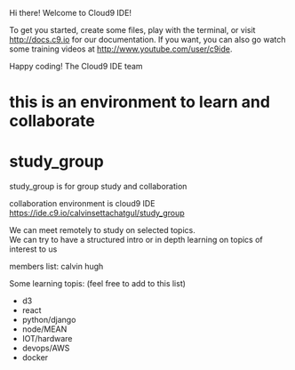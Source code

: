 


Hi there! Welcome to Cloud9 IDE!

To get you started, create some files, play with the terminal,
or visit http://docs.c9.io for our documentation.
If you want, you can also go watch some training videos at
http://www.youtube.com/user/c9ide.

Happy coding!
The Cloud9 IDE team

this is an environment to learn and collaborate
=======
# study_group
study_group is for group study and collaboration

collaboration environment is cloud9 IDE
https://ide.c9.io/calvinsettachatgul/study_group

We can meet remotely to study on selected topics.  
We can try to have a structured intro or in depth learning on topics of interest to us

members list:
calvin
hugh

Some learning topis:
(feel free to add to this list)

* d3 
* react 
* python/django
* node/MEAN
* IOT/hardware
* devops/AWS
* docker

